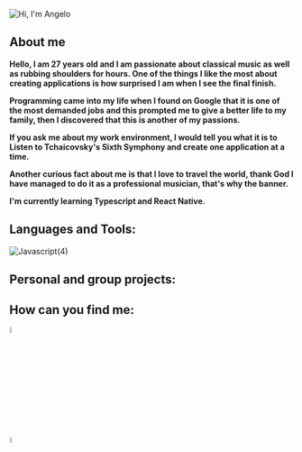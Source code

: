 ![Hi, I'm Angelo](https://user-images.githubusercontent.com/78776381/138191879-91115ada-df41-4161-8678-68f04d626cdf.gif)

## About me

**Hello, I am 27 years old and I am passionate about classical music as well as rubbing shoulders for hours. One of the things I like the most about creating applications is how surprised I am when I see the final finish.**

**Programming came into my life when I found on Google that it is one of the most demanded jobs and this prompted me to give a better life to my family, then I discovered that this is another of my passions.**

**If you ask me about my work environment, I would tell you what it is to Listen to Tchaicovsky's Sixth Symphony and create one application at a time.**

**Another curious fact about me is that I love to travel the world, thank God I have managed to do it as a professional musician, that's why the banner.**

**I'm currently learning Typescript and React Native.**

## Languages and Tools:

![Javascript(4)](https://user-images.githubusercontent.com/78776381/138359181-af773cfd-d963-4968-ad9a-636e5a4f6d26.png)

## Personal and group projects:


## How can you find me:

<a href="mailto:ajveloper@gmail.com">
  <img width="5%"  src="https://user-images.githubusercontent.com/78776381/138199964-d4182049-917a-4f2b-8685-706d49be539e.png"/>
</a>
<br/>
<a href="https://www.linkedin.com/in/angelo-lopez-dev/">
  <img width="5%"  src="https://user-images.githubusercontent.com/78776381/138199884-3c26ec0e-ffec-4bf7-a931-d2cb01498862.png"/>
</a>






<!--
**Ajlveloper/Ajlveloper** is a ✨ _special_ ✨ repository because its `README.md` (this file) appears on your GitHub profile.

Here are some ideas to get you started:

- 🔭 I’m currently working on ...
- 🌱 I’m currently learning ...
- 👯 I’m looking to collaborate on ...
- 🤔 I’m looking for help with ...
- 💬 Ask me about ...
- 📫 How to reach me: ...
- 😄 Pronouns: ...
- ⚡ Fun fact: ...
-->
